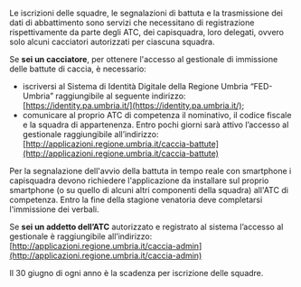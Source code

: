 
Le iscrizioni delle squadre, le segnalazioni di battuta e la trasmissione dei dati di abbattimento sono servizi che necessitano di registrazione rispettivamente da parte degli ATC, dei capisquadra, loro delegati, ovvero solo alcuni cacciatori autorizzati per ciascuna squadra.

Se **sei un cacciatore**, per ottenere l'accesso al gestionale di immissione delle battute di caccia, è necessario:
- iscriversi al Sistema di Identità Digitale della Regione Umbria “FED-Umbria” raggiungibile al seguente indirizzo: [https://identity.pa.umbria.it/](https://identity.pa.umbria.it/);
- comunicare al proprio ATC di competenza il nominativo, il codice fiscale e la squadra di appartenenza.
Entro pochi giorni sarà attivo l’accesso al gestionale raggiungibile all’indirizzo: [http://applicazioni.regione.umbria.it/caccia-battute](http://applicazioni.regione.umbria.it/caccia-battute)

Per la segnalazione dell'avvio della battuta in tempo reale con smartphone i capisquadra devono richiedere l'applicazione da installare sul proprio smartphone (o su quello di alcuni altri componenti della squadra) all'ATC di competenza.
Entro la fine della stagione venatoria deve completarsi l'immissione dei verbali.

Se **sei un addetto dell’ATC** autorizzato e registrato al sistema l’accesso al gestionale è raggiungibile all’indirizzo: [http://applicazioni.regione.umbria.it/caccia-admin](http://applicazioni.regione.umbria.it/caccia-admin)

Il 30 giugno di ogni anno è la scadenza per iscrizione delle squadre.
